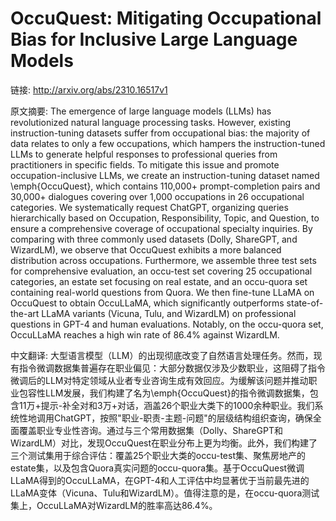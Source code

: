 # OccuQuest: Mitigating Occupational Bias for Inclusive Large Language Models

链接: http://arxiv.org/abs/2310.16517v1

原文摘要:
The emergence of large language models (LLMs) has revolutionized natural
language processing tasks. However, existing instruction-tuning datasets suffer
from occupational bias: the majority of data relates to only a few occupations,
which hampers the instruction-tuned LLMs to generate helpful responses to
professional queries from practitioners in specific fields. To mitigate this
issue and promote occupation-inclusive LLMs, we create an instruction-tuning
dataset named \emph{OccuQuest}, which contains 110,000+ prompt-completion pairs
and 30,000+ dialogues covering over 1,000 occupations in 26 occupational
categories. We systematically request ChatGPT, organizing queries
hierarchically based on Occupation, Responsibility, Topic, and Question, to
ensure a comprehensive coverage of occupational specialty inquiries. By
comparing with three commonly used datasets (Dolly, ShareGPT, and WizardLM), we
observe that OccuQuest exhibits a more balanced distribution across
occupations. Furthermore, we assemble three test sets for comprehensive
evaluation, an occu-test set covering 25 occupational categories, an estate set
focusing on real estate, and an occu-quora set containing real-world questions
from Quora. We then fine-tune LLaMA on OccuQuest to obtain OccuLLaMA, which
significantly outperforms state-of-the-art LLaMA variants (Vicuna, Tulu, and
WizardLM) on professional questions in GPT-4 and human evaluations. Notably, on
the occu-quora set, OccuLLaMA reaches a high win rate of 86.4\% against
WizardLM.

中文翻译:
大型语言模型（LLM）的出现彻底改变了自然语言处理任务。然而，现有指令微调数据集普遍存在职业偏见：大部分数据仅涉及少数职业，这阻碍了指令微调后的LLM对特定领域从业者专业咨询生成有效回应。为缓解该问题并推动职业包容性LLM发展，我们构建了名为\emph{OccuQuest}的指令微调数据集，包含11万+提示-补全对和3万+对话，涵盖26个职业大类下的1000余种职业。我们系统性地调用ChatGPT，按照"职业-职责-主题-问题"的层级结构组织查询，确保全面覆盖职业专业性咨询。通过与三个常用数据集（Dolly、ShareGPT和WizardLM）对比，发现OccuQuest在职业分布上更为均衡。此外，我们构建了三个测试集用于综合评估：覆盖25个职业大类的occu-test集、聚焦房地产的estate集，以及包含Quora真实问题的occu-quora集。基于OccuQuest微调LLaMA得到的OccuLLaMA，在GPT-4和人工评估中均显著优于当前最先进的LLaMA变体（Vicuna、Tulu和WizardLM）。值得注意的是，在occu-quora测试集上，OccuLLaMA对WizardLM的胜率高达86.4\%。
